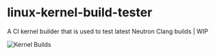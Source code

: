 # linux-kernel-build-tester
A CI kernel builder that is used to test latest Neutron Clang builds | WIP

![Kernel Builds](https://github.com/Neutron-Toolchains/linux-kernel-build-tester/actions/workflows/workflow.yml/badge.svg)
